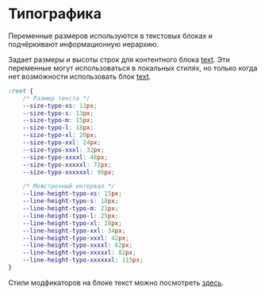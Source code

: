 # Типографика

Переменные размеров используются в текстовых блоках и подчёркивают информационную иерархию.

Задает размеры и высоты строк для контентного блока [text](content-text.md).
Эти переменные могут использоваться в локальных стилях, но только когда нет возможности использовать блок [text](content-text.md).

```css
:root {
    /* Размер текста */
    --size-typo-xs: 11px;
    --size-typo-s: 13px;
    --size-typo-m: 15px;
    --size-typo-l: 18px;
    --size-typo-xl: 20px;
    --size-typo-xxl: 24px;
    --size-typo-xxxl: 32px;
    --size-typo-xxxxl: 48px;
    --size-typo-xxxxxl: 72px;
    --size-typo-xxxxxxl: 96px;

    /* Межстрочный интервал */
    --line-height-typo-xs: 15px;
    --line-height-typo-s: 18px;
    --line-height-typo-m: 21px;
    --line-height-typo-l: 25px;
    --line-height-typo-xl: 28px;
    --line-height-typo-xxl: 34px;
    --line-height-typo-xxxl: 42px;
    --line-height-typo-xxxxl: 62px;
    --line-height-typo-xxxxxl: 82px;
    --line-height-typo-xxxxxxl: 115px;
}
```

Стили модфикаторов на блоке текст можно посмотреть [здесь](http://whitepaper.tools/doc.html#/content-text).
